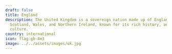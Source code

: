 ```yaml
---
draft: false
title: England
description: The United Kingdom is a sovereign nation made up of England,
  Scotland, Wales, and Northern Ireland, known for its rich history, and diverse
  culture.
country: international
icon: flag:gb-4x3
image: ../../assets/images/uk.jpg
---
```

